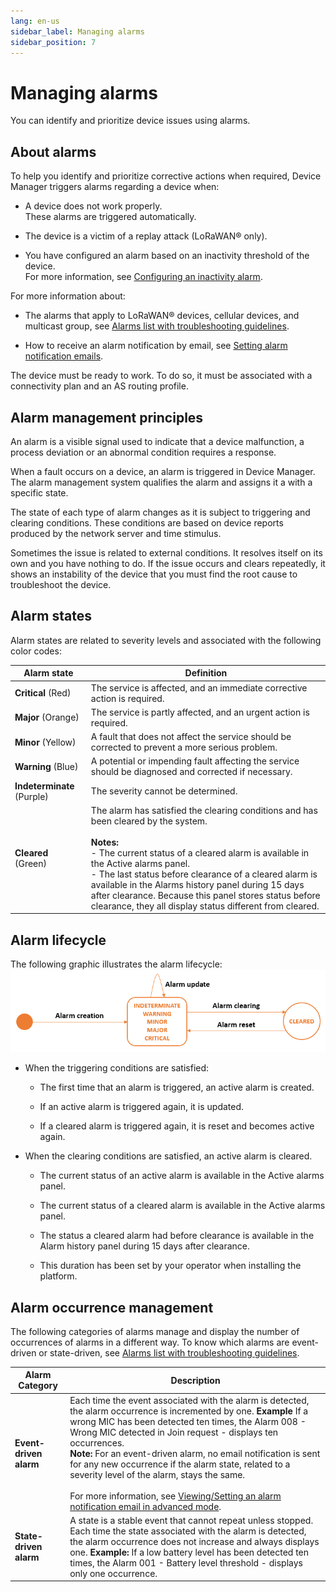 ```yaml
---
lang: en-us
sidebar_label: Managing alarms
sidebar_position: 7
---
```


# Managing alarms

You can identify and prioritize device issues using alarms.

## About alarms

To help you identify and prioritize corrective actions when required,
Device Manager triggers alarms regarding a device when:

- A device does not work properly.  
  These alarms are triggered automatically.

- The device is a victim of a replay attack (LoRaWAN® only).

- You have configured an alarm based on an inactivity threshold of the
  device.  
  For more information, see [Configuring an inactivity   alarm](configure-alarms.md#configuring-an-inactivity-alarm).

For more information about:

- The alarms that apply to LoRaWAN® devices, cellular devices, and
  multicast group, see [Alarms list with troubleshooting   guidelines](troubleshoot-devices.md#alarms-list-with-troubleshooting-guidelines).

- How to receive an alarm notification by email, see [Setting alarm   notification   emails](../../other/B-Feature-Topics/DeviceManager_C/device-manager-settings.md#setting-alarm-notification-emails).

The device must be ready to work. To do so, it must be associated with a
connectivity plan and an AS routing profile.

## Alarm management principles

An alarm is a visible signal used to indicate that a device malfunction,
a process deviation or an abnormal condition requires a response.

When a fault occurs on a device, an alarm is triggered in Device
Manager. The alarm management system qualifies the alarm and assigns it
a with a specific state.

The state of each type of alarm changes as it is subject to triggering
and clearing conditions. These conditions are based on device reports
produced by the network server and time stimulus.

Sometimes the issue is related to external conditions. It resolves
itself on its own and you have nothing to do. If the issue occurs and
clears repeatedly, it shows an instability of the device that you must
find the root cause to troubleshoot the device.

## Alarm states

Alarm states are related to severity levels and associated with the
following color codes:

| Alarm state                | Definition                                                                                                                                                                                                                                                                                                                                                                                                                             |
|----------------------------|----------------------------------------------------------------------------------------------------------------------------------------------------------------------------------------------------------------------------------------------------------------------------------------------------------------------------------------------------------------------------------------------------------------------------------------|
| **Critical** (Red)         | The service is affected, and an immediate corrective action is required.                                                                                                                                                                                                                                                                                                                                                               |
| **Major** (Orange)         | The service is partly affected, and an urgent action is required.                                                                                                                                                                                                                                                                                                                                                                      |
| **Minor** (Yellow)         | A fault that does not affect the service should be corrected to prevent a more serious problem.                                                                                                                                                                                                                                                                                                                                        |
| **Warning** (Blue)         | A potential or impending fault affecting the service should be diagnosed and corrected if necessary.                                                                                                                                                                                                                                                                                                                                   |
| **Indeterminate** (Purple) | The severity cannot be determined.                                                                                                                                                                                                                                                                                                                                                                                                     |
| **Cleared** (Green)        | The alarm has satisfied the clearing conditions and has been cleared by the system. <br/><br/>**Notes:**<br/> - The current status of a cleared alarm is available in the Active alarms panel. <br/> - The last status before clearance of a cleared alarm is available in the Alarms history panel during 15 days after clearance. Because this panel stores status before clearance, they all display status different from cleared. |


## Alarm lifecycle

The following graphic illustrates the alarm lifecycle:
![](./_images/alarm-lifecycle.png)

- When the triggering conditions are satisfied:

  - The first time that an alarm is triggered, an active alarm is
    created.

  - If an active alarm is triggered again, it is updated.

  - If a cleared alarm is triggered again, it is reset and becomes
    active again.

- When the clearing conditions are satisfied, an active alarm is
  cleared.

  - The current status of an active alarm is available in the Active
    alarms panel.

  - The current status of a cleared alarm is available in the Active
    alarms panel.

  - The status a cleared alarm had before clearance is available in the
    Alarm history panel during 15 days after clearance.

  - This duration has been set by your operator when installing the
    platform.

## Alarm occurrence management

The following categories of alarms manage and display the number of
occurrences of alarms in a different way. To know which alarms are
event-driven or state-driven, see [Alarms list with troubleshooting guidelines](troubleshoot-devices.md#alarms-list-with-troubleshooting-guidelines).

| Alarm Category | Description | 
| -- | -- |
| **Event-driven alarm** | Each time the event associated with the alarm is detected, the alarm occurrence is incremented by one. <strong>Example</strong> If a wrong MIC has been detected ten times, the Alarm 008 - Wrong MIC detected in Join request - displays ten occurrences.<br/>**Note:** For an event-driven alarm, no email notification is sent for any new occurrence if the alarm state, related to a severity level of the alarm, stays the same.<br/><br/>For more information, see [Viewing/Setting an alarm notification email in advanced mode](../device-manager-settings.md#viewing-setting-an-alarm-notification-email-in-advanced-mode). |
| **State-driven alarm**  | A state is a stable event that cannot repeat unless stopped. Each time the state associated with the alarm is detected, the alarm occurrence does not increase and always displays one. **Example:** If a low battery level has been detected ten times, the Alarm 001 - Battery level threshold - displays only one occurrence. |
